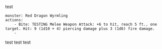 test

```statblock
monster: Red Dragon Wyrmling
actions:
	- Bite: TESTING Melee Weapon Attack: +6 to hit, reach 5 ft., one target. Hit: 9 (1d10 + 4) piercing damage plus 3 (1d6) fire damage.
	- 
```
test test test